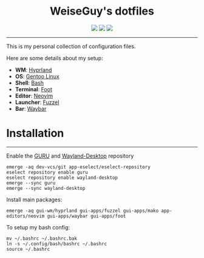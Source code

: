 <!--<div align="center">
<img width="80%" src="/assets/banner.png">
</div>-->

<div align="center">
  <p></p>
  <h1 align="center">WeiseGuy's dotfiles</h1>
  <img src="https://img.shields.io/github/last-commit/weiseguy1/dotfiles?color=E0E2E4&style=for-the-badge">
  <img src="https://img.shields.io/github/repo-size/weiseguy1/dotfiles?color=E0E2E4&style=for-the-badge">
  <img src="https://img.shields.io/github/stars/weiseguy1/dotfiles?color=E0E2E4&style=for-the-badge">
</div>

---

This is my personal collection of configuration files.

Here are some details about my setup:

+ **WM**: [Hyprland](https://hyprland.org/)
+ **OS**: [Gentoo Linux](https://gentoo.org/)
+ **Shell**: [Bash](https://gnu.org/software/bash/)
+ **Terminal**: [Foot](https://codeberg.org/dnkl/foot)
+ **Editor**: [Neovim](https://neovim.io/)
+ **Launcher**: [Fuzzel](https://codeberg.org/dnkl/fuzzel)
+ **Bar**: [Waybar](https://github.com/Alexays/Waybar)


# Installation
---

Enable the [GURU](https://wiki.gentoo.org/wiki/Project:GURU/Information_for_End_Users) and [Wayland-Desktop](https://github.com/bsd-ac/wayland-desktop) repository
```
emerge -aq dev-vcs/git app-eselect/eselect-repository
eselect repository enable guru
eselect repository enable wayland-desktop
emerge --sync guru
emerge --sync wayland-desktop
```

Install main packages:
```
emerge -aq gui-wm/hyprland gui-apps/fuzzel gui-apps/mako app-editors/neovim gui-apps/waybar gui-apps/foot
```

To setup my bash config:
```
mv ~/.bashrc ~/.bashrc.bak
ln -s ~/.config/bash/bashrc ~/.bashrc
source ~/.bashrc
```

